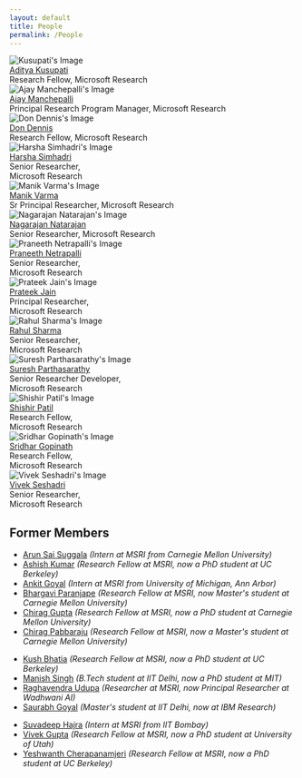 ```yaml
---
layout: default
title: People
permalink: /People
---
```


<div class="row text-center people-page-img">
  <div class="col-sm-3 pt-2 pb-4">
    <div class="row">
      <div class="col-sm-12">
        <img src="{{ site.baseurl }}/img/people/kusupati.jpg" alt="Kusupati's Image" class="img-thumbnail">
      </div>
    </div>
    <div class="row text-center">
      <div class="col-sm-12">
        <a href="https://adityakusupati.github.io">Aditya Kusupati</a><br>
        Research Fellow, Microsoft Research
      </div>
    </div>
  </div>

  <div class="col-sm-3 pt-2 pb-4">
    <div class="row">
      <div class="col-sm-12">
        <img src="{{ site.baseurl }}/img/people/manchepalli.jpg" alt="Ajay Manchepalli's Image" class="img-thumbnail">
      </div>
    </div>
    <div class="row text-center">
      <div class="col-sm-12">
        <a href="https://www.microsoft.com/en-us/research/people/ajayma/">Ajay Manchepalli</a><br>
        Principal Research Program Manager, Microsoft Research
      </div>
    </div>
  </div>


  <div class="col-sm-3 pt-2 pb-4">
    <div class="row">
      <div class="col-sm-12">
        <img src="{{ site.baseurl }}/img/people/dennis.jpg" alt="Don Dennis's Image" class="img-thumbnail">
      </div>
    </div>
    <div class="row text-center">
      <div class="col-sm-12">
        <a href="https://dkdennis.xyz">Don Dennis</a><br>
        Research Fellow, Microsoft Research
      </div>
    </div>
  </div>

  <div class="col-sm-3 pt-2 pb-4">
    <div class="row">
      <div class="col-sm-12">
        <img src="{{ site.baseurl }}/img/people/simhadri.jpg" alt="Harsha Simhadri's Image" class="img-thumbnail">
      </div>
    </div>
    <div class="row text-center">
      <div class="col-sm-12">
        <a href="http://harsha-simhadri.org/">Harsha Simhadri</a><br>
        Senior Researcher,<br> Microsoft Research
      </div>
    </div>
  </div>


</div>

<div class="row text-center people-page-img">
  <div class="col-sm-3 pt-2 pb-4">
    <div class="row">
      <div class="col-sm-12">
        <img src="{{ site.baseurl }}/img/people/varma.jpg" alt="Manik Varma's Image" class="img-thumbnail">
      </div>
    </div>
    <div class="row text-center">
      <div class="col-sm-12">
        <a href="http://manikvarma.org/">Manik Varma</a><br>
        Sr Principal Researcher, Microsoft Research
      </div>
    </div>
  </div>


  <div class="col-sm-3 pt-2 pb-4">
    <div class="row">
      <div class="col-sm-12">
        <img src="{{ site.baseurl }}/img/people/natarajan.png" alt="Nagarajan Natarajan's Image" class="img-thumbnail">
      </div>
    </div>
    <div class="row text-center">
      <div class="col-sm-12">
        <a href="https://www.linkedin.com/in/nagarajan-natarajan-862aa47">Nagarajan Natarajan</a><br>
        Senior Researcher, Microsoft Research
      </div>
    </div>
  </div>


  <div class="col-sm-3 pt-2 pb-4">
    <div class="row">
      <div class="col-sm-12">
        <img src="{{ site.baseurl }}/img/people/netrapalli.jpg" alt="Praneeth Netrapalli's Image" class="img-thumbnail">
      </div>
    </div>
    <div class="row text-center">
      <div class="col-sm-12">
        <a href="http://praneethnetrapalli.org/">Praneeth Netrapalli</a><br>
        Senior Researcher,<br> Microsoft Research
      </div>
    </div>
  </div>

  <div class="col-sm-3 pt-2 pb-4">
    <div class="row">
      <div class="col-sm-12">
        <img src="{{ site.baseurl }}/img/people/jain.jpg" alt="Prateek Jain's Image" class="img-thumbnail">
      </div>
    </div>
    <div class="row text-center">
      <div class="col-sm-12">
        <a href="http://www.prateekjain.org/">Prateek Jain</a><br>
        Principal Researcher,<br> Microsoft Research
      </div>
    </div>
  </div>



</div>

<div class="row text-center people-page-img">
  <div class="col-sm-3 pt-2 pb-4">
    <div class="row">
      <div class="col-sm-12">
        <img src="{{ site.baseurl }}/img/people/sharma.png" alt="Rahul Sharma's Image" class="img-thumbnail">
      </div>
    </div>
    <div class="row text-center">
      <div class="col-sm-12">
        <a href="https://www.microsoft.com/en-us/research/people/rahsha/">Rahul Sharma</a><br>
        Senior Researcher,<br>Microsoft Research
      </div>
    </div>
  </div>



  <div class="col-sm-3 pt-2 pb-4">
    <div class="row">
      <div class="col-sm-12">
        <img src="{{ site.baseurl }}/img/people/parthasarathy.jpg" alt="Suresh Parthasarathy's Image" class="img-thumbnail">
      </div>
    </div>
    <div class="row text-center">
      <div class="col-sm-12">
        <a href="https://www.microsoft.com/en-us/research/people/supartha/">Suresh Parthasarathy</a><br>
        Senior Researcher Developer,<br> Microsoft Research
      </div>
    </div>
  </div>

  <div class="col-sm-3 pt-2 pb-4">
    <div class="row">
      <div class="col-sm-12">
        <img src="{{ site.baseurl }}/img/people/patil.jpg" alt="Shishir Patil's Image" class="img-thumbnail">
      </div>
    </div>
    <div class="row text-center">
      <div class="col-sm-12">
        <a href="https://shishirpatil.github.io/">Shishir Patil</a><br>
        Research Fellow,<br>Microsoft Research
      </div>
    </div>
  </div>


  <div class="col-sm-3 pt-2 pb-4">
    <div class="row">
      <div class="col-sm-12">
        <img src="{{ site.baseurl }}/img/people/gopinath.jpg" alt="Sridhar Gopinath's Image" class="img-thumbnail">
      </div>
    </div>
    <div class="row text-center">
      <div class="col-sm-12">
        <a href="http://www.sridhargopinath.in/">Sridhar Gopinath</a><br>
        Research Fellow,<br>Microsoft Research
      </div>
    </div>
  </div>
</div>


<div class="row text-center people-page-img">

  <div class="col-sm-3 pt-2 pb-4">
    <div class="row">
      <div class="col-sm-12">
        <img src="{{ site.baseurl }}/img/people/sheshadri.jpg" alt="Vivek Seshadri's Image" class="img-thumbnail">
      </div>
    </div>
    <div class="row text-center">
      <div class="col-sm-12">
        <a href="https://www.microsoft.com/en-us/research/people/visesha/">Vivek Seshadri</a><br>
        Senior Researcher,<br>Microsoft Research
      </div>
    </div>
  </div>


  <div class="col-sm-3 pt-2 pb-4"></div>
  <div class="col-sm-3 pt-2 pb-4"></div>
  <div class="col-sm-3 pt-2 pb-4"></div>

</div>


## Former Members

<!--- [Aditya Kusupati](https://adityakusupati.github.io/) _(Research Fellow at MSRI, now a PhD student at University of Washington)_-->
- [Arun Sai Suggala](http://www.cs.cmu.edu/~asuggala/) _(Intern at MSRI from Carnegie Mellon University)_
- [Ashish Kumar](https://ashishkumar1993.github.io/) _(Research Fellow at MSRI, now a PhD student at UC Berkeley)_
- [Ankit Goyal](https://www.linkedin.com/in/ankit-goyal-5baaa287) _(Intern at MSRI from University of Michigan, Ann Arbor)_
- [Bhargavi Paranjape](https://www.linkedin.com/in/bhargaviparanjape) _(Research Fellow at MSRI, now Master's student at Carnegie Mellon University)_
- [Chirag Gupta](https://aigen.github.io/) _(Research Fellow at MSRI, now a PhD student at Carnegie Mellon University)_
- [Chirag Pabbaraju](https://in.linkedin.com/in/chirag-pabbaraju-277a4ba5) _(Research Fellow at MSRI, now a Master's student at Carnegie Mellon University)_
<!--- [Don Dennis](https://dkdennis.xyz) _(Research Fellow at MSRI, now a PhD student at Carnegie Mellon University)_-->
- [Kush Bhatia](http://people.eecs.berkeley.edu/~kush/) _(Research Fellow at MSRI, now a PhD student at UC Berkeley)_
- [Manish Singh](https://in.linkedin.com/in/manish-singh-ab4358b6) _(B.Tech student at IIT Delhi, now a PhD student at MIT)_
- [Raghavendra Udupa](https://www.linkedin.com/in/raghavendra-udupa-6a943a2/) _(Researcher at MSRI, now Principal Researcher at Wadhwani AI)_
- [Saurabh Goyal](https://in.linkedin.com/in/saurabh-goyal-6561162b) _(Master's student at IIT Delhi, now at IBM Research)_
<!--- [Shishir Patil](https://shishirpatil.github.io) _(Research Fellow at MSRI, now a PhD student at UC Berkeley)_-->
<!--- [Sridhar Gopinath](http://www.sridhargopinath.in/) _(Research Fellow at MSRI, now a PhD student at UT Austin)_-->
- [Suvadeep Hajra](https://www.linkedin.com/in/suvadeep-hajra-4a441159/) _(Intern at MSRI from IIT Bombay)_
- [Vivek Gupta](https://vgupta123.github.io/) _(Research Fellow at MSRI, now a PhD student at University of Utah)_
- [Yeshwanth Cherapanamjeri](https://yeshwanth94.github.io/) _(Research Fellow at MSRI, now a PhD student at UC Berkeley)_


